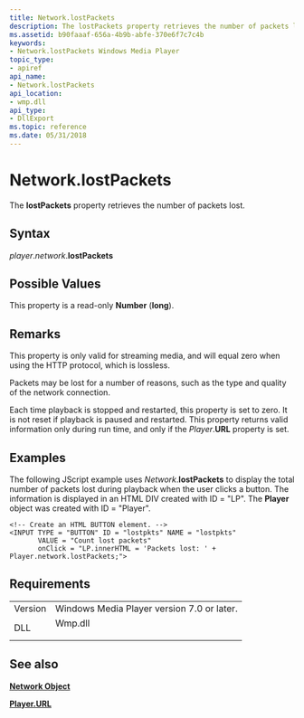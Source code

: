 ```yaml
---
title: Network.lostPackets
description: The lostPackets property retrieves the number of packets lost.
ms.assetid: b90faaaf-656a-4b9b-abfe-370e6f7c7c4b
keywords:
- Network.lostPackets Windows Media Player
topic_type:
- apiref
api_name:
- Network.lostPackets
api_location:
- wmp.dll
api_type:
- DllExport
ms.topic: reference
ms.date: 05/31/2018
---
```


# Network.lostPackets

The **lostPackets** property retrieves the number of packets lost.

## Syntax

*player*.*network*.**lostPackets**

## Possible Values

This property is a read-only **Number** (**long**).

## Remarks

This property is only valid for streaming media, and will equal zero when using the HTTP protocol, which is lossless.

Packets may be lost for a number of reasons, such as the type and quality of the network connection.

Each time playback is stopped and restarted, this property is set to zero. It is not reset if playback is paused and restarted. This property returns valid information only during run time, and only if the *Player*.**URL** property is set.

## Examples

The following JScript example uses *Network*.**lostPackets** to display the total number of packets lost during playback when the user clicks a button. The information is displayed in an HTML DIV created with ID = "LP". The **Player** object was created with ID = "Player".


```JScript
<!-- Create an HTML BUTTON element. -->
<INPUT TYPE = "BUTTON" ID = "lostpkts" NAME = "lostpkts"
       VALUE = "Count lost packets" 
       onClick = "LP.innerHTML = 'Packets lost: ' + Player.network.lostPackets;">

```



## Requirements



|                    |                                                                                    |
|--------------------|------------------------------------------------------------------------------------|
| Version<br/> | Windows Media Player version 7.0 or later.<br/>                              |
| DLL<br/>     | <dl> <dt>Wmp.dll</dt> </dl> |



## See also

<dl> <dt>

[**Network Object**](network-object.md)
</dt> <dt>

[**Player.URL**](player-url.md)
</dt> </dl>

 

 






